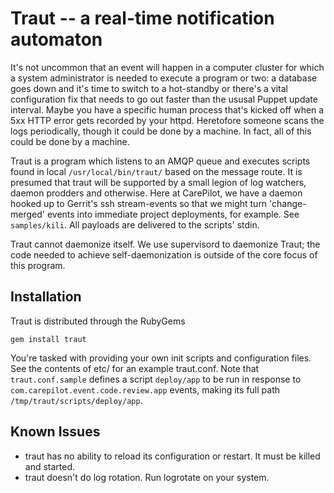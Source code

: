 Traut -- a real-time notification automaton
===========================================

It's not uncommon that an event will happen in a computer cluster for
which a system administrator is needed to execute a program or two: a
database goes down and it's time to switch to a hot-standby or there's
a vital configuration fix that needs to go out faster than the ususal
Puppet update interval. Maybe you have a specific human process that's
kicked off when a 5xx HTTP error gets recorded by your
httpd. Heretofore someone scans the logs periodically, though it could
be done by a machine. In fact, all of this could be done by a machine.

Traut is a program which listens to an AMQP queue and executes scripts
found in local `/usr/local/bin/traut/` based on the message route. It
is presumed that traut will be supported by a small legion of log
watchers, daemon prodders and otherwise. Here at CarePilot, we have a
daemon hooked up to Gerrit's ssh stream-events so that we might turn
'change-merged' events into immediate project deployments, for
example. See `samples/kili`. All payloads are delivered to the
scripts' stdin.

Traut cannot daemonize itself. We use supervisord to daemonize Traut;
the code needed to achieve self-daemonization is outside of the core
focus of this program.

Installation
------------

Traut is distributed through the RubyGems

    gem install traut

You're tasked with providing your own init scripts and configuration
files. See the contents of etc/ for an example traut.conf. Note that
`traut.conf.sample` defines a script `deploy/app` to be run in
response to `com.carepilot.event.code.review.app` events, making its
full path `/tmp/traut/scripts/deploy/app`.

Known Issues
------------

* traut has no ability to reload its configuration or restart. It must
  be killed and started.
* traut doesn't do log rotation. Run logrotate on your system.